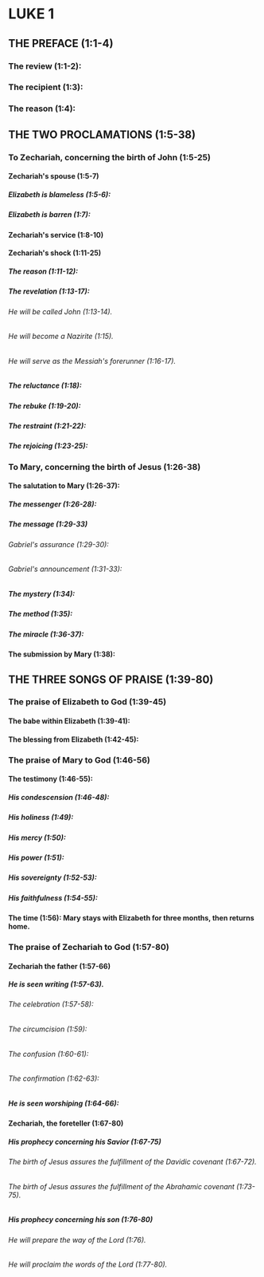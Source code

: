 ---
---
# LUKE 1
## THE PREFACE (1:1-4) 
###  The review (1:1-2): 
###  The recipient (1:3): 
###  The reason (1:4): 
## THE TWO PROCLAMATIONS (1:5-38) 
###  To Zechariah, concerning the birth of John (1:5-25) 
####  Zechariah\'s spouse (1:5-7) 
#####  Elizabeth is blameless (1:5-6): 
#####  Elizabeth is barren (1:7): 
####  Zechariah\'s service (1:8-10) 
####  Zechariah\'s shock (1:11-25) 
#####  The reason (1:11-12): 
#####  The revelation (1:13-17): 
######  He will be called John (1:13-14). 
######  He will become a Nazirite (1:15). 
######  He will serve as the Messiah\'s forerunner (1:16-17). 
#####  The reluctance (1:18): 
#####  The rebuke (1:19-20): 
#####  The restraint (1:21-22): 
#####  The rejoicing (1:23-25): 
###  To Mary, concerning the birth of Jesus (1:26-38) 
####  The salutation to Mary (1:26-37): 
#####  The messenger (1:26-28): 
#####  The message (1:29-33) 
######  Gabriel\'s assurance (1:29-30): 
######  Gabriel\'s announcement (1:31-33): 
#####  The mystery (1:34): 
#####  The method (1:35): 
#####  The miracle (1:36-37): 
####  The submission by Mary (1:38): 
## THE THREE SONGS OF PRAISE (1:39-80) 
###  The praise of Elizabeth to God (1:39-45) 
####  The babe within Elizabeth (1:39-41): 
####  The blessing from Elizabeth (1:42-45): 
###  The praise of Mary to God (1:46-56) 
####  The testimony (1:46-55): 
#####  His condescension (1:46-48): 
#####  His holiness (1:49): 
#####  His mercy (1:50): 
#####  His power (1:51): 
#####  His sovereignty (1:52-53): 
#####  His faithfulness (1:54-55): 
####  The time (1:56): Mary stays with Elizabeth for three months, then returns home. 
###  The praise of Zechariah to God (1:57-80) 
####  Zechariah the father (1:57-66) 
#####  He is seen writing (1:57-63). 
######  The celebration (1:57-58): 
######  The circumcision (1:59): 
######  The confusion (1:60-61): 
######  The confirmation (1:62-63): 
#####  He is seen worshiping (1:64-66): 
####  Zechariah, the foreteller (1:67-80) 
#####  His prophecy concerning his Savior (1:67-75) 
######  The birth of Jesus assures the fulfillment of the Davidic covenant (1:67-72). 
######  The birth of Jesus assures the fulfillment of the Abrahamic covenant (1:73-75). 
#####  His prophecy concerning his son (1:76-80) 
######  He will prepare the way of the Lord (1:76). 
######  He will proclaim the words of the Lord (1:77-80). 
